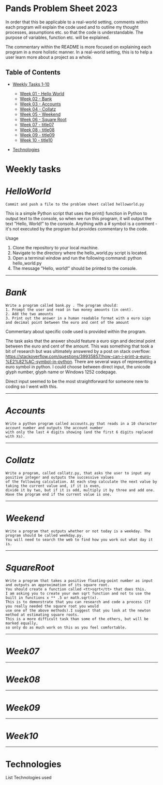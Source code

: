 # Pands Problem Sheet 2023


In order that this be applicable to a real-world setting, comments within each program will explain the code used and to outline my thought processes, assumptions etc. so that the code is understandable. The purpose of variables, function etc. will be explained.

The commentary within the README is more focused on explaining each program in a more holistic manner. In a real-world setting, this is to help a user learn more about a project as a whole. 



## Table of Contents
* [Weekly Tasks 1-10 ](#weekly-tasks)
    * [Week 01 - Hello World](#helloWorld)
    * [Week 02 - Bank](#Bank)
    * [Week 03 - Accounts](#accounts)
    * [Week 04 - Collatz](#collatz)
    * [Week 05 - Weekend](#weekend)
    * [Week 06 - Square Root](#squareroot)
    * [Week 07 - title07](#title07)
	* [Week 08 - title08](#title08)
    * [Week 09 - title09](#title09)
    * [Week 10 - title10](#title10)
	
* [Technologies](#technologies)


Weekly tasks
======
# ***HelloWorld***

    Commit and push a file to the problem sheet called helloworld.py

This is a simple Python script that uses the print() function in Python to output text to the console, so when we run this program, it will output the text "Hello, World!" to the console. Anything with a # symbol is a comment - it's not executed by the program but provides commentary to the code.

<p>Usage</p>

1. Clone the repository to your local machine.
2. Navigate to the directory where the hello_world.py script is located.
3. Open a terminal window and run the following command: python hello_world.py
4. The message "Hello, world!" should be printed to the console.
- - - -

 # ***Bank***
 
	Write a program called bank.py . The program should:
	1. Prompt the user and read in two money amounts (in cent).
	2. Add the two amounts
	3. Print out the answer in a human readable format with a euro sign and decimal point between the euro and cent of the amount 
  
  
  Commentary about specific code used is provided within the program.
  
  The task asks that the answer should feature a euro sign and decimal point between the euro and cent of the amount. This was something that took a bit of research but was ultimately answered by a post on stack overflow: 
 https://stackoverflow.com/questions/39935857/how-can-i-print-a-euro-%E2%82%AC-symbol-in-python. 
 There are several ways of representing a euro symbol in python. I could choose between direct input, the unicode glyph number, glyph name or Windows 1252 codepage. 
 
 Direct input seemed to be the most straightforward for someone new to coding so I went with this.

--------
  # ***Accounts***  
   
	Write a python program called accounts.py that reads in a 10 character account number and outputs the account number 
	with only the last 4 digits showing (and the first 6 digits replaced with Xs).

----

  # ***Collatz***

    Write a program, called collatz.py, that asks the user to input any positive integer and outputs the successive values 
	of the following calculation. At each step calculate the next value by taking the current value and, if it is even,
	divide it by two, but if it is odd, multiply it by three and add one. Have the program end if the current value is one.


----

  # ***Weekend***

    Write a program that outputs whether or not today is a weekday. The program should be called weekday.py.
	You will need to search the web to find how you work out what day it is.


- - - -

  # ***SquareRoot***

    Write a program that takes a positive floating-point number as input and outputs an approximation of its square root.
	You should create a function called <tt>sqrt</tt> that does this.
	I am asking you to create your own sqrt function and not to use the built in functions x ** .5 or math.sqrt(x).
	This is to demonstrate that you can research and code a process (If you really needed the square root you would 
	use one of the above methods).I suggest that you look at the newton method at estimating square roots.
	This is a more difficult task than some of the others, but will be marked equally, 
	so only do as much work on this as you feel comfortable.

- - - -
  # ***Week07***
    
    
- - - -
  # ***Week08***
    
    
- - - -
  # ***Week09***
    
    
- - - -
  # ***Week10***
    
    
- - - -

Technologies
====

  List Technologies used


